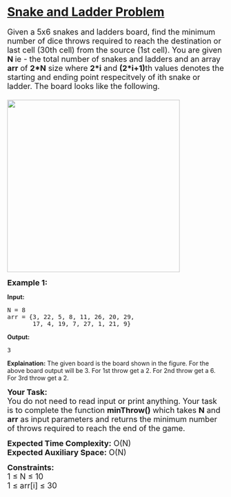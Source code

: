# [Snake and Ladder Problem](https://practice.geeksforgeeks.org/problems/snake-and-ladder-problem4816/1)

<div class="problem-statement">
                <p></p><p><span style="font-size:18px">Given a 5x6&nbsp;snakes and ladders board, find the minimum number of dice throws required to reach the destination or last cell (30th cell) from the source (1st cell). You are given <strong>N </strong>ie - the&nbsp;total number of snakes and ladders&nbsp;and an array <strong>arr</strong>&nbsp;of <strong>2*N</strong> size where <strong>2*i</strong> and <strong>(2*i+1)</strong>th values denotes the starting and ending point respecitvely of ith&nbsp;snake or ladder. The&nbsp;board looks like the following.<br>
<br>
<img alt="" src="https://contribute.geeksforgeeks.org/wp-content/uploads/snake-and-ladders.jpg" width="400" class="img-responsive"></span></p>

<p><strong><span style="font-size:18px">Example 1:</span></strong></p>

<strong>Input:</strong>
<pre>
N = 8
arr = {3, 22, 5, 8, 11, 26, 20, 29, 
&nbsp;      17, 4, 19, 7, 27, 1, 21, 9}
</pre>
<strong>Output:</strong>
<pre>
3
</pre>
<strong>Explaination:</strong>
The given board is the board shown
in the figure. For the above board 
output will be 3. For 1st throw get a 2. For 
2nd throw get a 6. For 3rd throw get a 2.

<p>
<span style="font-size:18px"><strong>Your Task:</strong><br>
You do not need to read input or print anything. Your task is to complete the function <strong>minThrow()</strong> which takes <strong>N</strong> and <strong>arr</strong> as input parameters and returns the minimum number of throws required to reach the end of the game.</span></p>

<p>
<span style="font-size:18px"><strong>Expected Time Complexity:</strong> O(N)<br>
<strong>Expected Auxiliary Space:</strong> O(N)</span></p>

<p>
<span style="font-size:18px"><strong>Constraints:</strong><br>
1 ≤ N ≤ 10<br>
1 ≤ arr[i] ≤ 30&nbsp;&nbsp;</span></p>
 <p></p>
</div>
